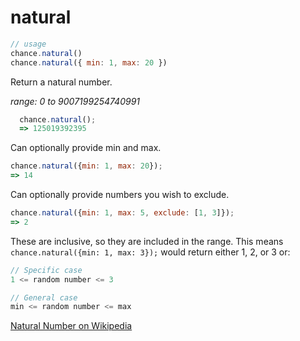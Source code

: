 # natural

```js
// usage
chance.natural()
chance.natural({ min: 1, max: 20 })
```

Return a natural number.

_range: 0 to 9007199254740991_

```js
  chance.natural();
  => 125019392395
```

Can optionally provide min and max.

```js
chance.natural({min: 1, max: 20});
=> 14
```

Can optionally provide numbers you wish to exclude.

```js
chance.natural({min: 1, max: 5, exclude: [1, 3]});
=> 2
```

These are inclusive, so they are included in the range. This means
```chance.natural({min: 1, max: 3});``` would return either 1, 2, or 3 or:

```js
// Specific case
1 <= random number <= 3

// General case
min <= random number <= max
```


[Natural Number on Wikipedia][natural]

[natural]: https://en.wikipedia.org/wiki/Natural_number

